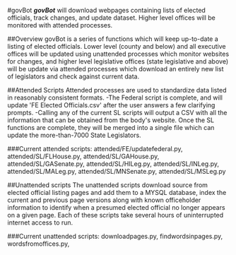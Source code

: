 #govBot
***govBot*** will download webpages containing lists of elected officials, track changes, and update dataset. Higher level offices will be monitored with attended processes.

##Overview
govBot is a series of functions which will keep up-to-date a listing of elected officials. Lower level (county and below) and all executive offices will be updated using unattended processes which monitor websites for changes, and higher level legislative offices (state legislative and above) will be update via attended processes which download an entirely new list of legislators and check against current data.

##Attended Scripts
Attended processes are used to standardize data listed in reasonably consistent formats. 
-The Federal script is complete, and will update 'FE Elected Officials.csv' after the user answers a few clarifying prompts. 
-Calling any of the current SL scripts will output a CSV with all the information that can be obtained from the body's website. 
Once the SL functions are complete, they will be merged into a single file which can update the more-than-7000 State Legislators.

###Current attended scripts:
attended/FE/updatefederal.py,
attended/SL/FLHouse.py,
attended/SL/GAHouse.py,
attended/SL/GASenate.py,
attended/SL/HILeg.py,
attended/SL/INLeg.py,
attended/SL/MALeg.py,
attended/SL/MNSenate.py,
attended/SL/MSLeg.py

##Unattended scripts
The unattended scripts download source from elected official listing pages and add them to a MYSQL database, index the current and previous page versions along with known officeholder information to identify when a presumed elected official no longer appears on a given page. Each of these scripts take several hours of uninterrupted internet access to run.

###Current unattended scripts:
downloadpages.py,
findwordsinpages.py,
wordsfromoffices.py,
